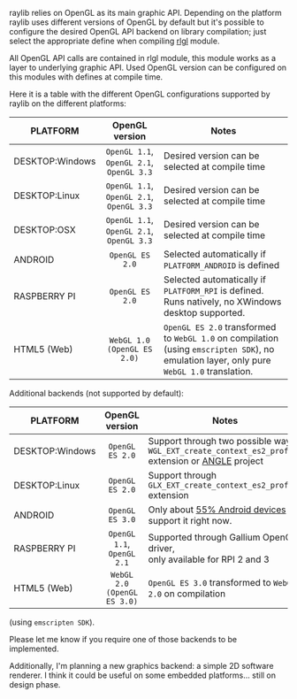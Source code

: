 raylib relies on OpenGL as its main graphic API. Depending on the platform raylib uses different versions of OpenGL by default but it's possible to configure the desired OpenGL API backend on library compilation; just select the appropriate define when compiling [rlgl](https://github.com/raysan5/raylib/blob/develop/src/rlgl.c) module.

All OpenGL API calls are contained in rlgl module, this module works as a layer to underlying graphic API. Used OpenGL version can be configured on this modules with defines at compile time.

Here it is a table with the different OpenGL configurations supported by raylib on the different platforms:

PLATFORM | OpenGL version | Notes
--- | :-------: | ---
DESKTOP:Windows | `OpenGL 1.1`,<br> `OpenGL 2.1`,<br> `OpenGL 3.3` | Desired version can be selected at compile time
DESKTOP:Linux | `OpenGL 1.1`,<br> `OpenGL 2.1`,<br> `OpenGL 3.3` | Desired version can be selected at compile time
DESKTOP:OSX | `OpenGL 1.1`,<br> `OpenGL 2.1`,<br> `OpenGL 3.3` | Desired version can be selected at compile time
ANDROID| `OpenGL ES 2.0` | Selected automatically if `PLATFORM_ANDROID` is defined
RASPBERRY PI | `OpenGL ES 2.0` | Selected automatically if `PLATFORM_RPI` is defined.<br> Runs natively, no XWindows desktop supported.
HTML5 (Web) | `WebGL 1.0 (OpenGL ES 2.0)` | `OpenGL ES 2.0` transformed to `WebGL 1.0` on compilation <br>(using `emscripten SDK`), no emulation layer, only pure `WebGL 1.0` translation.

Additional backends (not supported by default): 

PLATFORM | OpenGL version | Notes
--- | :-------: | ---
DESKTOP:Windows | `OpenGL ES 2.0` | Support through two possible ways: `WGL_EXT_create_context_es2_profile` <br> extension or [ANGLE](https://github.com/google/angle) project
DESKTOP:Linux | `OpenGL ES 2.0` | Support through `GLX_EXT_create_context_es2_profile` extension
ANDROID | `OpenGL ES 3.0` | Only about [55% Android devices](https://developer.android.com/about/dashboards/index.html) support it right now.
RASPBERRY PI | `OpenGL 1.1`,<br> `OpenGL 2.1` | Supported through Gallium OpenGL driver, <br> only available for RPI 2 and 3
HTML5 (Web) | `WebGL 2.0` <br>`(OpenGL ES 3.0)` | `OpenGL ES 3.0` transformed to `WebGL 2.0` on compilation <br>
 (using `emscripten SDK`).

Please let me know if you require one of those backends to be implemented.

Additionally, I'm planning a new graphics backend: a simple 2D software renderer. I think it could be useful on some embedded platforms... still on design phase.

